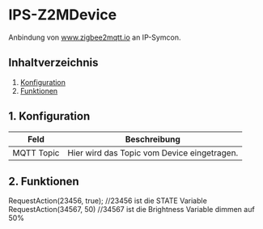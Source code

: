 # IPS-Z2MDevice
   Anbindung von www.zigbee2mqtt.io an IP-Symcon.
     
   ## Inhaltverzeichnis
   1. [Konfiguration](#1-konfiguration)
   2. [Funktionen](#2-funktionen)
   
   ## 1. Konfiguration
   
   Feld | Beschreibung
   ------------ | -------------
   MQTT Topic | Hier wird das Topic vom Device eingetragen.
   
   ## 2. Funktionen
   RequestAction(23456, true); //23456 ist die STATE Variable  
   RequestAction(34567, 50) //34567 ist die Brightness Variable dimmen auf 50%
